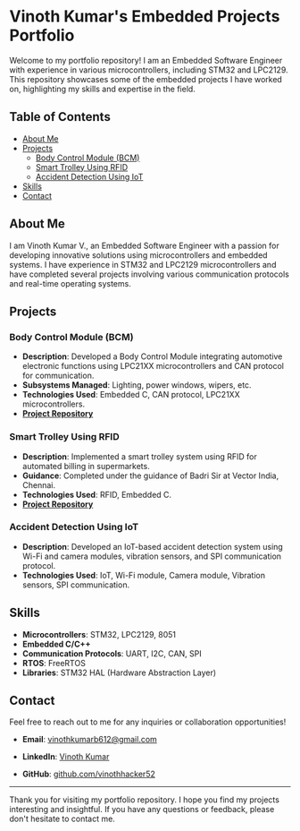 # Vinoth Kumar's Embedded Projects Portfolio

Welcome to my portfolio repository! I am an Embedded Software Engineer with experience in various microcontrollers, including STM32 and LPC2129. This repository showcases some of the embedded projects I have worked on, highlighting my skills and expertise in the field.

## Table of Contents
- [About Me](#about-me)
- [Projects](#projects)
  - [Body Control Module (BCM)](#body-control-module-bcm)
  - [Smart Trolley Using RFID](#smart-trolley-using-rfid)
  - [Accident Detection Using IoT](#accident-detection-using-iot)
- [Skills](#skills)
- [Contact](#contact)

## About Me

I am Vinoth Kumar V., an Embedded Software Engineer with a passion for developing innovative solutions using microcontrollers and embedded systems. I have experience in STM32 and LPC2129 microcontrollers and have completed several projects involving various communication protocols and real-time operating systems.

## Projects

### Body Control Module (BCM)
- **Description**: Developed a Body Control Module integrating automotive electronic functions using LPC21XX microcontrollers and CAN protocol for communication.
- **Subsystems Managed**: Lighting, power windows, wipers, etc.
- **Technologies Used**: Embedded C, CAN protocol, LPC21XX microcontrollers.
- **[Project Repository]([https://github.com/vinothhacker52/BCM_Project](https://github.com/vinothhacker52/Embedded_Projects/tree/main/Embedded%20Projects/CAN))**

### Smart Trolley Using RFID
- **Description**: Implemented a smart trolley system using RFID for automated billing in supermarkets.
- **Guidance**: Completed under the guidance of Badri Sir at Vector India, Chennai.
- **Technologies Used**: RFID, Embedded C.
- **[Project Repository]([https://github.com/vinothhacker52/Smart_Trolley](https://github.com/vinothhacker52/Embedded_Projects/tree/main/Embedded%20Projects/SMART%20TROLLEY%20USING%20RFID))**

### Accident Detection Using IoT
- **Description**: Developed an IoT-based accident detection system using Wi-Fi and camera modules, vibration sensors, and SPI communication protocol.
- **Technologies Used**: IoT, Wi-Fi module, Camera module, Vibration sensors, SPI communication.

## Skills

- **Microcontrollers**: STM32, LPC2129, 8051
- **Embedded C/C++**
- **Communication Protocols**: UART, I2C, CAN, SPI
- **RTOS**: FreeRTOS
- **Libraries**: STM32 HAL (Hardware Abstraction Layer)

## Contact

Feel free to reach out to me for any inquiries or collaboration opportunities!

- **Email**: vinothkumarb612@gmail.com
- **LinkedIn**: [Vinoth Kumar](https://www.linkedin.com/in/vinoth-kumar-3539551b7)

- **GitHub**: [github.com/vinothhacker52](https://github.com/vinothhacker52)

---

Thank you for visiting my portfolio repository. I hope you find my projects interesting and insightful. If you have any questions or feedback, please don't hesitate to contact me.
